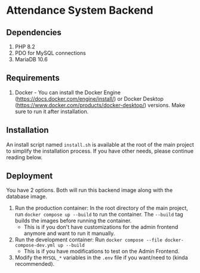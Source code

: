 # Attendance System Backend
## Dependencies
1. PHP 8.2
2. PDO for MySQL connections
3. MariaDB 10.6

## Requirements
1. Docker - You can install the Docker Engine (https://docs.docker.com/engine/install/) or Docker Desktop (https://www.docker.com/products/docker-desktop/) versions. Make sure to run it after installation.

## Installation
An install script named `install.sh` is available at the root of the main project to simplify the installation process. If you have other needs, please continue reading below.

## Deployment
You have 2 options. Both will run this backend image along with the database image.
1. Run the production container: In the root directory of the main project, run `docker compose up --build` to run the container. The `--build` tag builds the images before running the container.
    - This is if you don't have customizations for the admin frontend anymore and want to run it manually.
2. Run the development container: Run `docker compose --file docker-compose-dev.yml up --build`
    - This is if you have modifications to test on the Admin Frontend.
3. Modify the `MYSQL_*` variables in the `.env` file if you want/need to (kinda recommended).
